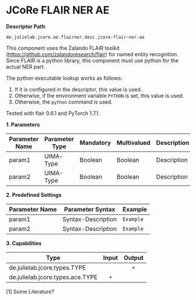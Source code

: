 # JCoRe FLAIR NER AE

**Descriptor Path**:
```
de.julielab.jcore.ae.flairner.desc.jcore-flair-ner-ae
```

This component uses the Zalando FLAIR toolkit (https://github.com/zalandoresearch/flair) for named entity recognition. Since FLAIR is a python library, this component must use python for the actual NER part.

The python executable lookup works as follows:
1. If it is configured in the descriptor, this value is used.
2. Otherwise, if the environment variable `PYTHON` is set, this value is used.
3. Otherwise, the `python` command is used.

Tested with flair 0.6.1 and PyTorch 1.7.1.

**1. Parameters**

| Parameter Name | Parameter Type | Mandatory | Multivalued | Description |
|----------------|----------------|-----------|-------------|-------------|
| param1 | UIMA-Type | Boolean | Boolean | Description |
| param2 | UIMA-Type | Boolean | Boolean | Description |

**2. Predefined Settings**

| Parameter Name | Parameter Syntax | Example |
|----------------|------------------|---------|
| param1 | Syntax-Description | `Example` |
| param2 | Syntax-Description | `Example` |

**3. Capabilities**

| Type | Input | Output |
|------|:-----:|:------:|
| de.julielab.jcore.types.TYPE |  | `+` |
| de.julielab.jcore.types.ace.TYPE | `+` |  |


[1] Some Literature?
